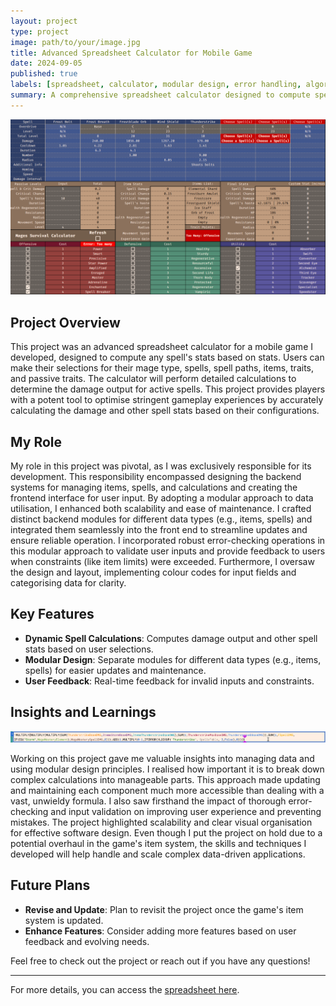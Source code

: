 ```yaml
---
layout: project
type: project
image: path/to/your/image.jpg
title: Advanced Spreadsheet Calculator for Mobile Game
date: 2024-09-05
published: true
labels: [spreadsheet, calculator, modular design, error handling, algorithm design, scalability, on hold]
summary: A comprehensive spreadsheet calculator designed to compute spell stats and optimize gameplay in a mobile game.
---
```


<div class="text-center p-4">
  <img width="1000px" src="../img/spreadsheetcalculator/spreadsheet-main.png" class="img-thumbnail" >
</div>

## Project Overview

This project was an advanced spreadsheet calculator for a mobile game I developed, designed to compute any spell's stats based on stats. Users can make their selections for their mage type, spells, spell paths, items, traits, and passive traits. The calculator will perform detailed calculations to determine the damage output for active spells. This project provides players with a potent tool to optimise stringent gameplay experiences by accurately calculating the damage and other spell stats based on their configurations.

## My Role

My role in this project was pivotal, as I was exclusively responsible for its development. This responsibility encompassed designing the backend systems for managing items, spells, and calculations and creating the frontend interface for user input. By adopting a modular approach to data utilisation, I enhanced both scalability and ease of maintenance. I crafted distinct backend modules for different data types (e.g., items, spells) and integrated them seamlessly into the front end to streamline updates and ensure reliable operation. I incorporated robust error-checking operations in this modular approach to validate user inputs and provide feedback to users when constraints (like item limits) were exceeded. Furthermore, I oversaw the design and layout, implementing colour codes for input fields and categorising data for clarity.

## Key Features

- **Dynamic Spell Calculations**: Computes damage output and other spell stats based on user selections.
- **Modular Design**: Separate modules for different data types (e.g., items, spells) for easier updates and maintenance.
- **User Feedback**: Real-time feedback for invalid inputs and constraints.

## Insights and Learnings

<div class="text-center p-4">
  <img width="1000px" src="../img/spreadsheetcalculator/spreadsheet-thunderstrike-damage-formulae.png" class="img-thumbnail" >
</div>

Working on this project gave me valuable insights into managing data and using modular design principles. I realised how important it is to break down complex calculations into manageable parts. This approach made updating and maintaining each component much more accessible than dealing with a vast, unwieldy formula. I also saw firsthand the impact of thorough error-checking and input validation on improving user experience and preventing mistakes. The project highlighted scalability and clear visual organisation for effective software design. Even though I put the project on hold due to a potential overhaul in the game's item system, the skills and techniques I developed will help handle and scale complex data-driven applications.

## Future Plans

- **Revise and Update**: Plan to revisit the project once the game's item system is updated.
- **Enhance Features**: Consider adding more features based on user feedback and evolving needs.

Feel free to check out the project or reach out if you have any questions!

---

For more details, you can access the [spreadsheet here](https://docs.google.com/spreadsheets/d/19tHauHYIDEdJ4v4bz1OhWK5OPHvkaEYyTbK8K9yhvp0/edit?usp=sharing).
